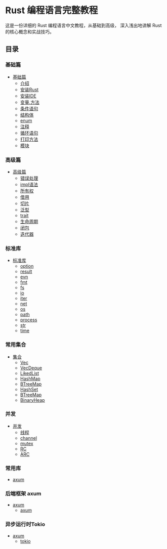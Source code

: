# Rust 编程语言完整教程

这是一份详细的 Rust 编程语言中文教程，从基础到高级，
深入浅出地讲解 Rust 的核心概念和实战技巧。

## 目录

### 基础篇
- [基础篇]()
  - [介绍](01_basics/01_intro.md) 
  - [安装Rust](01_basics/02_install.md) 
  - [安装IDE](01_basics/03_rust_ide.md) 
  - [变量.方法](01_basics/04_var_fun.md) 
  - [条件语句](01_basics/05_condition.md) 
  - [结构体](01_basics/06_struct.md) 
  - [enum](01_basics/07_enum.md) 
  - [注释](01_basics/08_comments.md) 
  - [循环语句](01_basics/09_loop.md)
  - [打印方法](01_basics/10_print.md)
  - [模块](01_basics/11_mod.md)
### 高级篇
- [高级篇]()
  - [错误处理](02_advanced/01_error.md)
  - [impl语法](02_advanced/02_impl.md)
  - [所有权](02_advanced/03_ownership.md)
  - [借用](02_advanced/04_borrow.md)
  - [切片](02_advanced/05_slice.md)
  - [泛型](02_advanced/06_generics.md)
  - [trait](02_advanced/07_trait.md)
  - [生命周期](02_advanced/08_lifetimes.md)
  - [闭包](02_advanced/09_closures.md)
  - [迭代器](02_advanced/10_iterator.md)
### 标准库
- [标准库]()
  - [option](03_std/01_option.md)
  - [result](03_std/02_result.md)
  - [evn](03_std/03_env.md)
  - [fmt](03_std/04_fmt.md)
  - [fs](03_std/05_fs.md)
  - [io](03_std/06_io.md)
  - [iter](03_std/07_iter.md)
  - [net](03_std/08_net.md)
  - [os](03_std/09_os.md)
  - [path](03_std/10_path.md)
  - [process](03_std/11_process.md)
  - [str](03_std/12_str.md)
  - [time](03_std/13_time.md)

### 常用集合
- [集合]()
  - [Vec](04_collection/01_Vec.md)
  - [VecDeque](04_collection/02_VecDeque.md)
  - [LikedList](04_collection/03_LinkedList.md)
  - [HashMap](04_collection/04_HashMap.md)
  - [BTreeMap](04_collection/05_BTreeMap.md)
  - [HashSet](04_collection/06_HashSet.md)
  - [BTreeMap](04_collection/07_BTreeSet.md)
  - [BinaryHeap](04_collection/08_BinaryHeap.md)


### 并发
- [并发]()
  - [线程](05_concurrency/01_thread.md)
  - [channel](05_concurrency/02_channels.md)
  - [mutex](05_concurrency/03_mutex.md)
  - [RC](05_concurrency/04_rc.md)
  - [ARC](05_concurrency/05_arc.md)

### 常用库
- [axum]()


### 后端框架 axum
- [axum]()
  - [axum](07_axum/01_intro.md)

### 异步运行时Tokio
- [axum](Tokio)
  - [tokio](08_tokio/readme.md)
